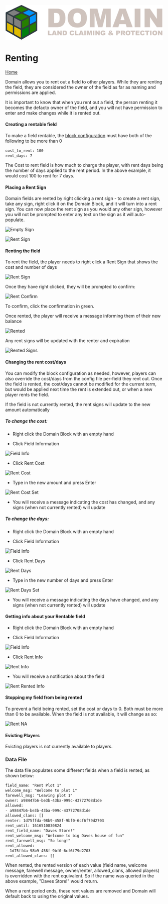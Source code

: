 ![Domain](/images/domain_alt_small.png)

# Renting

[Home](https://torpkev.github.io/domain_docs)

Domain allows you to rent out a field to other players.  While they are renting the field, they are considered the owner of the field as far as naming and permissions are applied.

It is important to know that when you rent out a field, the person renting it becomes the defacto owner of the field, and you will not have permission to enter and make changes while it is rented out.


#### Creating a rentable field

To make a field rentable, the [block configuration](https://torpkev.github.io/domain_docs/blockconfig) must have both of the following to be more than 0

    cost_to_rent: 100
    rent_days: 7

The Cost to rent field is how much to charge the player, with rent days being the number of days applied to the rent period.  In the above example, it would cost 100 to rent for 7 days.

#### Placing a Rent Sign

Domain fields are rented by right clicking a rent sign - to create a rent sign, take any sign, right click it on the Domain Block, and it will turn into a rent sign.  You can now place the rent sign as you would any other sign, however you will not be prompted to enter any text on the sign as it will auto-populate.

![Empty Sign](https://torpkev.github.io/domain_docs/images/empty_sign.png)

![Rent Sign](https://torpkev.github.io/domain_docs/images/domain_sign.png)

#### Renting the field

To rent the field, the player needs to right click a Rent Sign that shows the cost and number of days

![Rent Sign](https://torpkev.github.io/domain_docs/images/placed_sign.png)

Once they have right clicked, they will be prompted to confirm:

![Rent Confirm](https://torpkev.github.io/domain_docs/images/rent_confirm.png)

To confirm, click the confirmation in green.

Once rented, the player will receive a message informing them of their new balance

![Rented](https://torpkev.github.io/domain_docs/images/rented.png)

Any rent signs will be updated with the renter and expiration

![Rented Signs](https://torpkev.github.io/domain_docs/images/rented_signs.png)

#### Changing the rent cost/days

You can modify the block configuration as needed, however, players can also override the cost/days from the config file per-field they rent out.  Once the field is rented, the cost/days cannot be modified for the current term, but would be applied next time the rent is extended out, or when a new player rents the field.

If the field is not currently rented, the rent signs will update to the new amount automatically

##### To change the cost:

- Right click the Domain Block with an empty hand

- Click Field Information

![Field Info](https://torpkev.github.io/domain_docs/images/field_info.png)

- Click Rent Cost

![Rent Cost](https://torpkev.github.io/domain_docs/images/rent_cost.png)

- Type in the new amount and press Enter

![Rent Cost Set](https://torpkev.github.io/domain_docs/images/rent_cost_set.png)

- You will receive a message indicating the cost has changed, and any signs (when not currently rented) will update


##### To change the days:

- Right click the Domain Block with an empty hand

- Click Field Information

![Field Info](https://torpkev.github.io/domain_docs/images/field_info.png)

- Click Rent Days

![Rent Days](https://torpkev.github.io/domain_docs/images/rent_days.png)

- Type in the new number of days and press Enter

![Rent Days Set](https://torpkev.github.io/domain_docs/images/rent_days_set.png)

- You will receive a message indicating the days have changed, and any signs (when not currently rented) will update

#### Getting info about your Rentable field


- Right click the Domain Block with an empty hand

- Click Field Information

![Field Info](https://torpkev.github.io/domain_docs/images/field_info.png)

- Click Rent Info

![Rent Info](https://torpkev.github.io/domain_docs/images/rent_info_info.png)

- You will receive a notification about the field

![Rent Rented Info](https://torpkev.github.io/domain_docs/images/rent_rented_info.png)

#### Stopping my field from being rented

To prevent a field being rented, set the cost or days to 0.  Both must be more than 0 to be available.  When the field is not available, it will change as so:

![Rent NA](https://torpkev.github.io/domain_docs/images/rent_na.png)

#### Evicting Players

Evicting players is not currently available to players.

### Data File

The data file populates some different fields when a field is rented, as shown below:

    field_name: "Rent Plot 1"
    welcome_msg: "Welcome to plot 1"
    farewell_msg: "Leaving plot 1"
    owner: a98447b6-be3b-43ba-999c-43772708d1de
    allowed:
    - a98447b6-be3b-43ba-999c-43772708d1de
    allowed_clans: []
    renter: 1d75ffda-98b9-458f-9bf0-6cf6f79d2703
    rent_until: 1616510830824
    rent_field_name: "Daves Store!"
    rent_welcome_msg: "Welcome to big Daves house of fun"
    rent_farewell_msg: "So long!"
    rent_allowed:
    - 1d75ffda-98b9-458f-9bf0-6cf6f79d2703
    rent_allowed_clans: []
    
When rented, the rented version of each value (field name, welcome message, farewell message, owner/renter, allowed_clans, allowed players) is overridden with the rent equivalent.  So if the name was queried in the above example, "Daves Store!" would return.

When a rent period ends, these rent values are removed and Domain will default back to using the original values.
